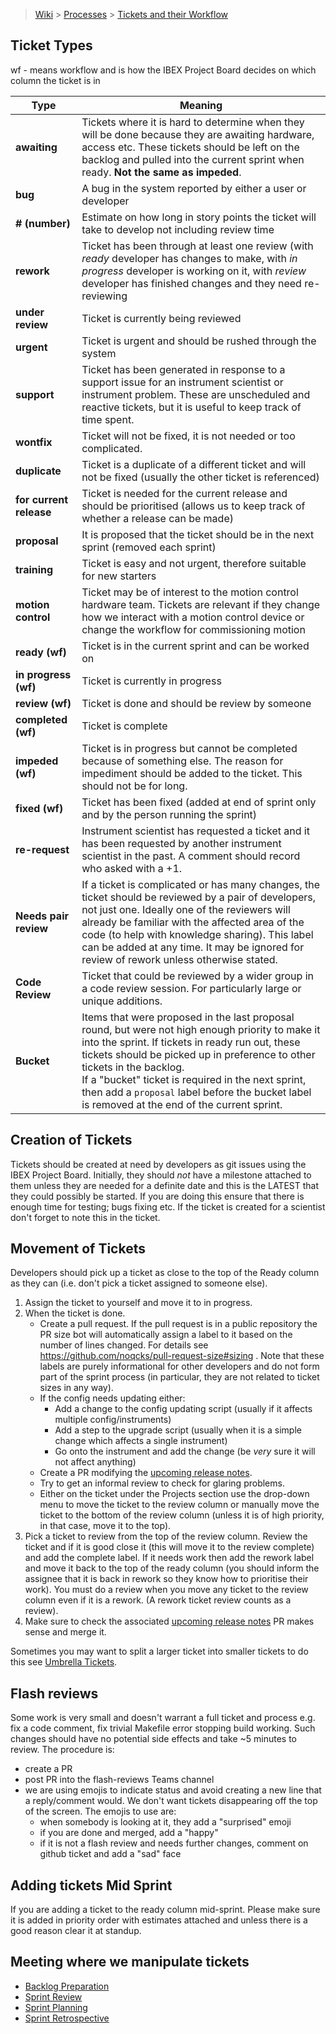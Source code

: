 > [Wiki](Home) > [Processes](Processes) > [Tickets and their Workflow](Tickets-and-their-Workflow)

## Ticket Types

wf - means workflow and is how the IBEX Project Board decides on which column the ticket is in

Type   | Meaning
------ | -------
**awaiting** | Tickets where it is hard to determine when they will be done because they are awaiting hardware, access etc. These tickets should be left on the backlog and pulled into the current sprint when ready. **Not the same as impeded**.
**bug**    | A bug in the system reported by either a user or developer
**# (number)** | Estimate on how long in story points the ticket will take to develop not including review time
**rework** | Ticket has been through at least one review (with *ready* developer has changes to make, with *in progress* developer is working on it, with *review* developer has finished changes and they need re-reviewing
**under review** | Ticket is currently being reviewed
**urgent** | Ticket is urgent and should be rushed through the system
**support** | Ticket has been generated in response to a support issue for an instrument scientist or instrument problem. These are unscheduled and reactive tickets, but it is useful to keep track of time spent.
**wontfix** | Ticket will not be fixed, it is not needed or too complicated.
**duplicate** | Ticket is a duplicate of a different ticket and will not be fixed (usually the other ticket is referenced)
**for current release** | Ticket is needed for the current release and should be prioritised (allows us to keep track of whether a release can be made)
**proposal** | It is proposed that the ticket should be in the next sprint (removed each sprint)
**training** | Ticket is easy and not urgent, therefore suitable for new starters
**motion control** | Ticket may be of interest to the motion control hardware team. Tickets are relevant if they change how we interact with a motion control device or change the workflow for commissioning motion
**ready (wf)** | Ticket is in the current sprint and can be worked on
**in progress (wf)** | Ticket is currently in progress
**review (wf)** | Ticket is done and should be review by someone
**completed (wf)** | Ticket is complete
**impeded (wf)** | Ticket is in progress but cannot be completed because of something else. The reason for impediment should be added to the ticket. This should not be for long.
**fixed (wf)** | Ticket has been fixed (added at end of sprint only and by the person running the sprint)
**re-request** | Instrument scientist has requested a ticket and it has been requested by another instrument scientist in the past. A comment should record who asked with a +1.
**Needs pair review** | If a ticket is complicated or has many changes, the ticket should be reviewed by a pair of developers, not just one. Ideally one of the reviewers will already be familiar with the affected area of the code (to help with knowledge sharing). This label can be added at any time. It may be ignored for review of rework unless otherwise stated. |
**Code Review** | Ticket that could be reviewed by a wider group in a code review session. For particularly large or unique additions. 
**Bucket** | Items that were proposed in the last proposal round, but were not high enough priority to make it into the sprint. If tickets in ready run out, these tickets should be picked up in preference to other tickets in the backlog. <br> If a "bucket" ticket is required in the next sprint, then add a `proposal` label before the bucket label is removed at the end of the current sprint.

## Creation of Tickets

Tickets should be created at need by developers as git issues using the IBEX Project Board. Initially, they should *not* have a milestone attached to them unless they are needed for a definite date and this is the LATEST that they could possibly be started. If you are doing this ensure that there is enough time for testing; bugs fixing etc. If the ticket is created for a scientist don't forget to note this in the ticket.

## Movement of Tickets

Developers should pick up a ticket as close to the top of the Ready column as they can (i.e. don't pick a ticket assigned to someone else). 

1. Assign the ticket to yourself and move it to in progress. 
2. When the ticket is done.
    - Create a pull request. If the pull request is in a public repository the PR size bot will automatically assign a label to it based on the number of lines changed. For details see https://github.com/noqcks/pull-request-size#sizing . Note that these labels are purely informational for other developers and do not form part of the sprint process (in particular, they are not related to ticket sizes in any way).
    - If the config needs updating either:
        - Add a change to the config updating script (usually if it affects multiple config/instruments)
        - Add a step to the upgrade script (usually when it is a simple change which affects a single instrument)
        - Go onto the instrument and add the change (be *very* sure it will not affect anything)
    - Create a PR modifying the [upcoming release notes](https://github.com/ISISComputingGroup/IBEX/blob/master/release_notes/ReleaseNotes_Upcoming.md).
    - Try to get an informal review to check for glaring problems.
    - Either on the ticket under the Projects section use the drop-down menu to move the ticket to the review column or manually move the ticket to the bottom of the review column (unless it is of high priority, in that case, move it to the top). 
3. Pick a ticket to review from the top of the review column. Review the ticket and if it is good close it (this will move it to the review complete) and add the complete label. If it needs work then add the rework label and move it back to the top of the ready column (you should inform the assignee that it is back in rework so they know how to prioritise their work). You must do a review when you move any ticket to the review column even if it is a rework. (A rework ticket review counts as a review).
4. Make sure to check the associated [upcoming release notes](https://github.com/ISISComputingGroup/IBEX/blob/master/release_notes/ReleaseNotes_Upcoming.md) PR makes sense and merge it.

Sometimes you may want to split a larger ticket into smaller tickets to do this see [Umbrella Tickets](Umbrella-Tickets).

## Flash reviews

Some work is very small and doesn't warrant a full ticket and process e.g. fix a code comment, fix trivial Makefile error stopping build working. Such changes should have no potential side effects and take ~5 minutes to review. The procedure is:
* create a PR
* post PR into the flash-reviews Teams channel
* we are using emojis to indicate status and avoid creating a new line that a reply/comment would. We don't want tickets disappearing off the top of the screen. The emojis to use are:  
  * when somebody is looking at it, they add a "surprised" emoji
  * if you are done and merged, add a "happy"
  * if it is not a flash review and needs further changes, comment on github ticket and add a "sad" face
    
## Adding tickets Mid Sprint

If you are adding a ticket to the ready column mid-sprint. Please make sure it is added in priority order with estimates attached and unless there is a good reason clear it at standup.

## Meeting where we manipulate tickets

- [Backlog Preparation](Backlog-Preparation)
- [Sprint Review](Sprint-Review)
- [Sprint Planning](Sprint-Planning)
- [Sprint Retrospective](Sprint-Retrospective)
